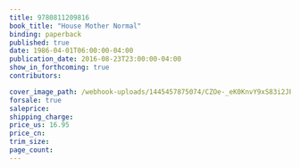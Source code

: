 ```yaml
---
title: 9780811209816
book_title: "House Mother Normal"
binding: paperback
published: true
date: 1986-04-01T06:00:00-04:00
publication_date: 2016-08-23T23:00:00-04:00
show_in_forthcoming: true
contributors:

cover_image_path: /webhook-uploads/1445457875074/CZOe-_eK0KnvY9xS83i2JPdA4EQcqCrIXBUH7zcz9Lg%2CTvbvTk911ArJoKEZaAjmlaHH7zlO5nuV-N_Ho6u4-ak.jpeg
forsale: true
saleprice:
shipping_charge:
price_us: 16.95
price_cn:
trim_size:
page_count:
---
```


